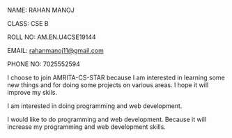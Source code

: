 NAME: RAHAN MANOJ

CLASS: CSE B

ROLL NO: AM.EN.U4CSE19144

EMAIL: rahanmanoj11@gmail.com

PHONE NO: 7025552594

I choose to join AMRITA-CS-STAR because I am interested in learning some new things and for doing some projects on various areas. I hope it will improve my skils.

I am interested in doing programming and web development.

I would like to do programming and web development. Because it will increase my programming and web development skills. 

